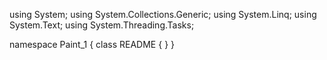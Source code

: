 ﻿using System;
using System.Collections.Generic;
using System.Linq;
using System.Text;
using System.Threading.Tasks;

namespace Paint_1
{
    class README
    {
    }
}
